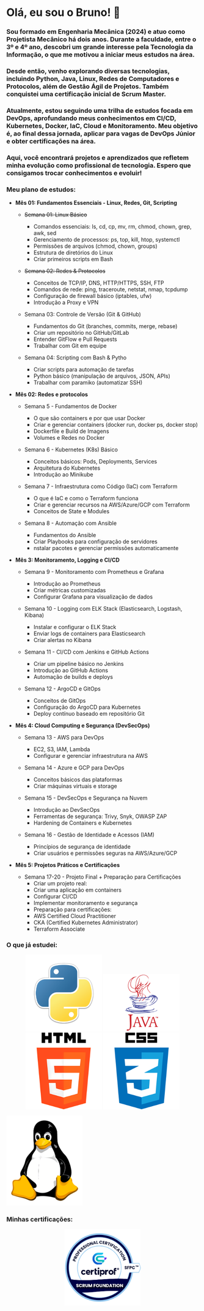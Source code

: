 # Olá, eu sou o Bruno! 👋

### Sou formado em Engenharia Mecânica (2024) e atuo como Projetista Mecânico há dois anos. Durante a faculdade, entre o 3º e 4º ano, descobri um grande interesse pela Tecnologia da Informação, o que me motivou a iniciar meus estudos na área.

### Desde então, venho explorando diversas tecnologias, incluindo Python, Java, Linux, Redes de Computadores e Protocolos, além de Gestão Ágil de Projetos. Também conquistei uma certificação inicial de Scrum Master.

### Atualmente, estou seguindo uma trilha de estudos focada em DevOps, aprofundando meus conhecimentos em CI/CD, Kubernetes, Docker, IaC, Cloud e Monitoramento. Meu objetivo é, ao final dessa jornada, aplicar para vagas de DevOps Júnior e obter certificações na área.

### Aqui, você encontrará projetos e aprendizados que refletem minha evolução como profissional de tecnologia. Espero que consigamos trocar conhecimentos e evoluir!

### **Meu plano de estudos:**

- **Mês 01: Fundamentos Essenciais - Linux, Redes, Git, Scripting**

  - ~~Semana 01: Linux Básico~~
      -  Comandos essenciais: ls, cd, cp, mv, rm, chmod, chown, grep, awk, sed
      -  Gerenciamento de processos: ps, top, kill, htop, systemctl
      -  Permissões de arquivos (chmod, chown, groups)
      -  Estrutura de diretórios do Linux
      -  Criar primeiros scripts em Bash

  - ~~Semana 02: Redes & Protocolos~~
      - Conceitos de TCP/IP, DNS, HTTP/HTTPS, SSH, FTP
      - Comandos de rede: ping, traceroute, netstat, nmap, tcpdump
      - Configuração de firewall básico (iptables, ufw)
      - Introdução a Proxy e VPN 

  - Semana 03: Controle de Versão (Git & GitHub)
      - Fundamentos do Git (branches, commits, merge, rebase)
      - Criar um repositório no GitHub/GitLab
      - Entender GitFlow e Pull Requests
      - Trabalhar com Git em equipe

  - Semana 04: Scripting com Bash & Pytho
      - Criar scripts para automação de tarefas
      - Python básico (manipulação de arquivos, JSON, APIs)
      - Trabalhar com paramiko (automatizar SSH)

- **Mês 02: Redes e protocolos**

  - Semana 5 - Fundamentos de Docker
      - O que são containers e por que usar Docker
      - Criar e gerenciar containers (docker run, docker ps, docker stop)
      - Dockerfile e Build de Imagens
      - Volumes e Redes no Docker

  - Semana 6 - Kubernetes (K8s) Básico
      - Conceitos básicos: Pods, Deployments, Services
      - Arquitetura do Kubernetes
      - Introdução ao Minikube
      
  - Semana 7 - Infraestrutura como Código (IaC) com Terraform
      - O que é IaC e como o Terraform funciona
      - Criar e gerenciar recursos na AWS/Azure/GCP com Terraform
      - Conceitos de State e Modules

  - Semana 8 - Automação com Ansible
      - Fundamentos do Ansible
      - Criar Playbooks para configuração de servidores
      - nstalar pacotes e gerenciar permissões automaticamente

- **Mês 3: Monitoramento, Logging e CI/CD**

  - Semana 9 - Monitoramento com Prometheus e Grafana
      - Introdução ao Prometheus
      - Criar métricas customizadas
      - Configurar Grafana para visualização de dados

  - Semana 10 - Logging com ELK Stack (Elasticsearch, Logstash, Kibana)
      - Instalar e configurar o ELK Stack
      - Enviar logs de containers para Elasticsearch
      - Criar alertas no Kibana

  - Semana 11 - CI/CD com Jenkins e GitHub Actions
      - Criar um pipeline básico no Jenkins
      - Introdução ao GitHub Actions
      - Automação de builds e deploys

  - Semana 12 - ArgoCD e GitOps
      - Conceitos de GitOps
      - Configuração do ArgoCD para Kubernetes
      - Deploy contínuo baseado em repositório Git

- **Mês 4: Cloud Computing e Segurança (DevSecOps)**

  - Semana 13 - AWS para DevOps
      - EC2, S3, IAM, Lambda
      - Configurar e gerenciar infraestrutura na AWS

  - Semana 14 - Azure e GCP para DevOps
      - Conceitos básicos das plataformas
      - Criar máquinas virtuais e storage

  - Semana 15 - DevSecOps e Segurança na Nuvem
      - Introdução ao DevSecOps
      - Ferramentas de segurança: Trivy, Snyk, OWASP ZAP
      - Hardening de Containers e Kubernetes

  - Semana 16 - Gestão de Identidade e Acessos (IAM)
      - Princípios de segurança de identidade
      - Criar usuários e permissões seguras na AWS/Azure/GCP

- **Mês 5: Projetos Práticos e Certificações**

  - Semana 17-20 - Projeto Final + Preparação para Certificações
      - Criar um projeto real:
      - Criar uma aplicação em containers
      - Configurar CI/CD
      - Implementar monitoramento e segurança
      - Preparação para certificações:
      - AWS Certified Cloud Practitioner
      - CKA (Certified Kubernetes Administrator)
      - Terraform Associate

### **O que já estudei:**

<p align="center">

<img src="https://github.com/bbrunovaes/bbrunovaes/blob/main/kisspng-python-programming-language-computer-programming-5aefaba2926b57.9208708715256564825997.png" width="200">
<img src="https://github.com/bbrunovaes/bbrunovaes/blob/main/b2a16cd7fa6fcce08be55edd43f85006.png" width="200">
<img src="https://github.com/bbrunovaes/bbrunovaes/blob/main/b27194c21c7371ddb8243d6d050bb892.png" width="200">
<img src="https://github.com/bbrunovaes/bbrunovaes/blob/main/0e15cfc3b98ac7eeecb357056fc075fd.png" width="200">

</p>

<img src="https://github.com/bbrunovaes/bbrunovaes/blob/main/98a13244ca77b460e9db8c9fee56423f.png" width="200">


### **Minhas certificações:**
<div align="center">
<img src="https://github.com/bbrunovaes/bbrunovaes/blob/main/Certiprof_Scrum.png" width="200">
<div>

